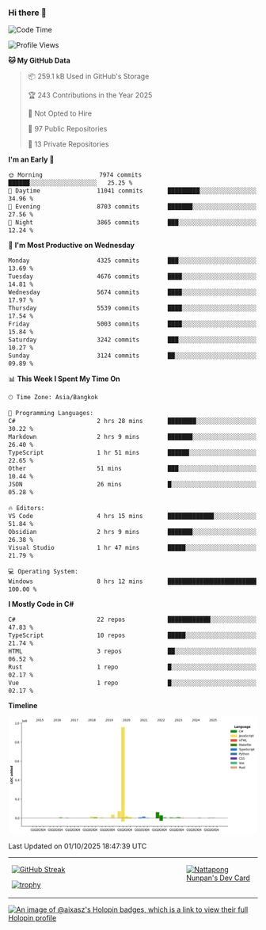 ### Hi there 👋

<!--START_SECTION:waka-->
![Code Time](http://img.shields.io/badge/Code%20Time-2%2C583%20hrs%2046%20mins-blue)

![Profile Views](http://img.shields.io/badge/Profile%20Views-0-blue)

**🐱 My GitHub Data** 

> 📦 259.1 kB Used in GitHub's Storage 
 > 
> 🏆 243 Contributions in the Year 2025
 > 
> 🚫 Not Opted to Hire
 > 
> 📜 97 Public Repositories 
 > 
> 🔑 13 Private Repositories 
 > 
**I'm an Early 🐤** 

```text
🌞 Morning                7974 commits        ██████░░░░░░░░░░░░░░░░░░░   25.25 % 
🌆 Daytime                11041 commits       █████████░░░░░░░░░░░░░░░░   34.96 % 
🌃 Evening                8703 commits        ███████░░░░░░░░░░░░░░░░░░   27.56 % 
🌙 Night                  3865 commits        ███░░░░░░░░░░░░░░░░░░░░░░   12.24 % 
```
📅 **I'm Most Productive on Wednesday** 

```text
Monday                   4325 commits        ███░░░░░░░░░░░░░░░░░░░░░░   13.69 % 
Tuesday                  4676 commits        ████░░░░░░░░░░░░░░░░░░░░░   14.81 % 
Wednesday                5674 commits        ████░░░░░░░░░░░░░░░░░░░░░   17.97 % 
Thursday                 5539 commits        ████░░░░░░░░░░░░░░░░░░░░░   17.54 % 
Friday                   5003 commits        ████░░░░░░░░░░░░░░░░░░░░░   15.84 % 
Saturday                 3242 commits        ███░░░░░░░░░░░░░░░░░░░░░░   10.27 % 
Sunday                   3124 commits        ██░░░░░░░░░░░░░░░░░░░░░░░   09.89 % 
```


📊 **This Week I Spent My Time On** 

```text
🕑︎ Time Zone: Asia/Bangkok

💬 Programming Languages: 
C#                       2 hrs 28 mins       ████████░░░░░░░░░░░░░░░░░   30.22 % 
Markdown                 2 hrs 9 mins        ███████░░░░░░░░░░░░░░░░░░   26.40 % 
TypeScript               1 hr 51 mins        ██████░░░░░░░░░░░░░░░░░░░   22.65 % 
Other                    51 mins             ███░░░░░░░░░░░░░░░░░░░░░░   10.44 % 
JSON                     26 mins             █░░░░░░░░░░░░░░░░░░░░░░░░   05.28 % 

🔥 Editors: 
VS Code                  4 hrs 15 mins       █████████████░░░░░░░░░░░░   51.84 % 
Obsidian                 2 hrs 9 mins        ███████░░░░░░░░░░░░░░░░░░   26.38 % 
Visual Studio            1 hr 47 mins        █████░░░░░░░░░░░░░░░░░░░░   21.79 % 

💻 Operating System: 
Windows                  8 hrs 12 mins       █████████████████████████   100.00 % 
```

**I Mostly Code in C#** 

```text
C#                       22 repos            ████████████░░░░░░░░░░░░░   47.83 % 
TypeScript               10 repos            █████░░░░░░░░░░░░░░░░░░░░   21.74 % 
HTML                     3 repos             ██░░░░░░░░░░░░░░░░░░░░░░░   06.52 % 
Rust                     1 repo              █░░░░░░░░░░░░░░░░░░░░░░░░   02.17 % 
Vue                      1 repo              █░░░░░░░░░░░░░░░░░░░░░░░░   02.17 % 
```



**Timeline**

![Lines of Code chart](https://raw.githubusercontent.com/aixasz/aixasz/main/assets/bar_graph.png)


 Last Updated on 01/10/2025 18:47:39 UTC
<!--END_SECTION:waka-->

<table>
<tr>
<td width="70%" valign="top">
 
 [![GitHub Streak](http://github-readme-streak-stats.herokuapp.com?user=aixasz&theme=github-dark&hide_border=true&date_format=%5BY%20%5DM%20j)](https://git.io/streak-stats)

 [![trophy](https://github-profile-trophy.vercel.app/?username=aixasz&theme=onedark)](https://github.com/ryo-ma/github-profile-trophy)
 </td>
<td width="30%" valign="top">
 
<a href="https://app.daily.dev/aixasz"><img src="https://api.daily.dev/devcards/403207936e6547c9a85ea449e9f3abe8.png?r=re8" alt="Nattapong Nunpan's Dev Card"/></a>

 </td>
</tr>
</table>

[![An image of @aixasz's Holopin badges, which is a link to view their full Holopin profile](https://holopin.me/aixasz)](https://holopin.io/@aixasz)
 
